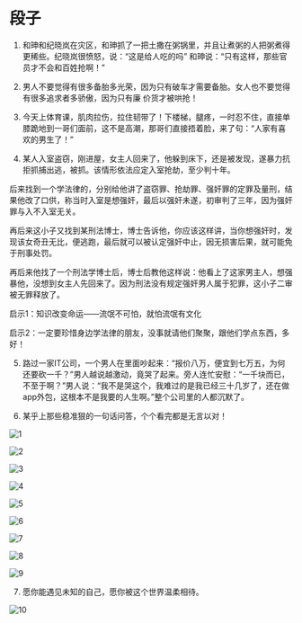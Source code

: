 段子
===

1. 和珅和纪晓岚在灾区，和珅抓了一把土撒在粥锅里，并且让煮粥的人把粥煮得更稀些。纪晓岚很愤怒，说：“这是给人吃的吗” 和珅说：“只有这样，那些官员才不会和百姓抢啊！”

2. 男人不要觉得有很多备胎多光荣，因为只有破车才需要备胎。女人也不要觉得有很多追求者多骄傲，因为只有廉 价货才被哄抢！

3. 今天上体育课，肌肉拉伤，拉住韧带了！下楼梯，腿疼，一时忍不住，直接单膝跪地到一哥们面前，这不是高潮，那哥们直接捂着脸，来了句：“人家有喜欢的男生了！”

4. 某人入室盗窃，刚进屋，女主人回来了，他躲到床下，还是被发现，遂暴力抗拒抓捕出逃，被抓。该情形依法应定入室抢劫，至少判十年。 

  后来找到一个学法律的，分别给他讲了盗窃罪、抢劫罪、强奸罪的定罪及量刑，结果他改了口供，称当时入室是想强奸，最后以强奸未遂，初审判了三年，因为强奸罪与入不入室无关。 
  
  再后来这小子又找到某刑法博士，博士告诉他，你应该这样讲，当你想强奸时，发现该女奇丑无比，便逃跑，最后就可以被认定强奸中止，因无损害后果，就可能免于刑事处罚。 
  
  再后来他找了一个刑法学博士后，博士后教他这样说：他看上了这家男主人，想强暴他，没想到女主人先回来了。因为刑法没有规定强奸男人属于犯罪，这小子二审被无罪释放了。 
  
  启示1：知识改变命运——流氓不可怕，就怕流氓有文化
  
  启示2：一定要珍惜身边学法律的朋友，没事就请他们聚聚，跟他们学点东西，多好！

5. 路过一家IT公司，一个男人在里面吵起来：“报价八万，便宜到七万五，为何还要砍一千？”男人越说越激动，竟哭了起来。旁人连忙安慰：“一千块而已，不至于啊？”男人说：“我不是哭这个，我难过的是我已经三十几岁了，还在做app外包，这根本不是我要的人生啊。”整个公司里的人都沉默了。

6. 某乎上那些稳准狠的一句话问答，个个看完都是无言以对！

![1](http://biangbiangpic.b0.upaiyun.com/blog/8573249d80e5f2e0af07d40b46b94024.jpg)

![2](http://biangbiangpic.b0.upaiyun.com/blog/d1933e2ccb3e6f9ef3fdc0822735e6e6.jpg)

![3](http://biangbiangpic.b0.upaiyun.com/blog/0c0968f3e71a516cc21017da2a6e2d32.jpg)

![4](http://biangbiangpic.b0.upaiyun.com/blog/bd91f2fa4213b974013e69a5c8c06419.jpg)

![5](http://biangbiangpic.b0.upaiyun.com/blog/daaf4bd12d892b68b07eb477364e3a55.jpg)

![6](http://biangbiangpic.b0.upaiyun.com/blog/a1fe707fe0819efa3c0d3c1a2c4b9b67.jpg)

![7](http://biangbiangpic.b0.upaiyun.com/blog/38e7093229a0e1f5bdfc914952daf824.jpg)

![8](http://biangbiangpic.b0.upaiyun.com/blog/13b3fee02a3804db94b645d3f2dedbfa.jpg)

![9](http://biangbiangpic.b0.upaiyun.com/blog/26edb47c8501d4be096118ae4612b3ef.jpg)

7. 愿你能遇见未知的自己，愿你被这个世界温柔相待。

![10](http://biangbiangpic.b0.upaiyun.com/blog/effc546ed6549a60d03809348d0ddeb0.jpg)
